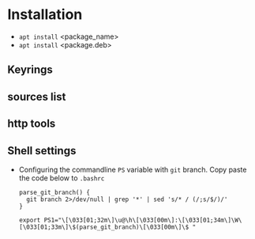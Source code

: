 # Installation
- `apt install` <package_name>
- `apt install` <package.deb>





## Keyrings

## sources list

## http tools


## Shell settings

- Configuring the commandline `PS` variable with `git` branch. Copy paste the code below to `.bashrc`
  ```
  parse_git_branch() {
    git branch 2>/dev/null | grep '*' | sed 's/* / (/;s/$/)/'
  }

  export PS1="\[\033[01;32m\]\u@\h\[\033[00m\]:\[\033[01;34m\]\W\[\033[01;33m\]\$(parse_git_branch)\[\033[00m\]\$ "
  ```
